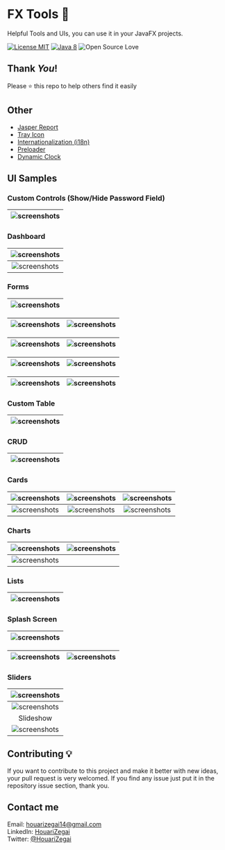 # FX Tools 🎉
Helpful Tools and UIs, you can use it in your JavaFX projects.

[![License MIT](https://img.shields.io/badge/license-MIT-blue.svg)](LICENSE)
[![Java 8](https://img.shields.io/badge/Java-8-red.svg)](https://www.java.com)
![Open Source Love](https://badges.frapsoft.com/os/v1/open-source.svg?v=102)

## Thank _You_!
Please :star: this repo to help others find it easily

## Other
* [Jasper Report](src/com/houarizegai/fxtools/reports)
* [Tray Icon](src/com/houarizegai/fxtools/service/trayicon)
* [Internationalization (i18n)](src/com/houarizegai/fxtools/internationalization)
* [Preloader](src/com/houarizegai/fxtools/preloader)
* [Dynamic Clock](src/com/houarizegai/fxtools/datetime)

## UI Samples

### Custom Controls (Show/Hide Password Field)

| ![screenshots](screenshots/custom/controls/custom_passwordfield.gif) |
|:-------:|

### Dashboard

| ![screenshots](screenshots/dashboards/1.gif) |
|:-------:|
| ![screenshots](screenshots/dashboards/2.PNG) |

### Forms

| ![screenshots](screenshots/forms/3.gif) |
|:-------:|

| ![screenshots](screenshots/forms/2.gif) | ![screenshots](screenshots/forms/1.PNG) |
|:-------:|:----:|

| ![screenshots](screenshots/forms/4.PNG) | ![screenshots](screenshots/forms/9.PNG) |
|:-------:|:----:|

| ![screenshots](screenshots/forms/5.PNG) | ![screenshots](screenshots/forms/6.PNG) |
|:-------:|:----:|

| ![screenshots](screenshots/forms/7.PNG) | ![screenshots](screenshots/forms/8.gif) |
|:-------:|:----:|

### Custom Table

| ![screenshots](screenshots/tables/1.PNG) |
|:-------:|

### CRUD

| ![screenshots](screenshots/crud/1.PNG) |
|:-------:|

### Cards

| ![screenshots](screenshots/cards/1.PNG) | ![screenshots](screenshots/cards/2.PNG) | ![screenshots](screenshots/cards/3.PNG) |
|:-------:|:----:|:----:|
| ![screenshots](screenshots/cards/4.PNG) | ![screenshots](screenshots/cards/5.PNG) | ![screenshots](screenshots/cards/6.PNG) |

### Charts

| ![screenshots](screenshots/charts/barchart.PNG) | ![screenshots](screenshots/charts/piechart.PNG) |
|:-------:|:----:|
| ![screenshots](screenshots/charts/linechart.PNG) | |

### Lists

| ![screenshots](screenshots/lists/1.gif) |
|:-------:|

### Splash Screen

| ![screenshots](screenshots/splash/2.PNG) |
|:-------:|

| ![screenshots](screenshots/splash/1.PNG) | ![screenshots](screenshots/splash/3.PNG) |
|:-----:|:----:|

### Sliders

| ![screenshots](screenshots/sliders/2.gif) |
|:-------:|
| ![screenshots](screenshots/sliders/1.gif) |
| Slideshow |
| ![screenshots](screenshots/sliders/slideshow/1.gif) |

## Contributing 💡
If you want to contribute to this project and make it better with new ideas, your pull request is very welcomed.
If you find any issue just put it in the repository issue section, thank you.

## Contact me
Email: houarizegai14@gmail.com  
LinkedIn: [HouariZegai](https://linkedin.com/in/houarizegai)  
Twitter: [@HouariZegai](https://twitter.com/houarizegai)
